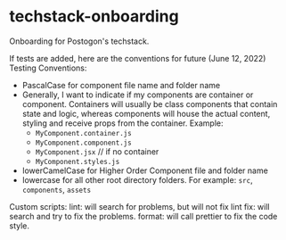 # techstack-onboarding
Onboarding for Postogon's techstack.


If tests are added, here are the conventions for future (June 12, 2022)
Testing Conventions:
- PascalCase for component file name and folder name
- Generally, I want to indicate if my components are container or component.
  Containers will usually be class components that contain state and logic,
  whereas components will house the actual content, styling and receive props from the container. 
  Example:
  - `MyComponent.container.js`
  - `MyComponent.component.js`
  - `MyComponent.jsx`          // if no container
  - `MyComponent.styles.js`
- lowerCamelCase for Higher Order Component file and folder name
- lowercase for all other root directory folders. For example: `src`, `components`, `assets`

Custom scripts:
lint: will search for problems, but will not fix
lint fix: will search and try to fix the problems.
format: will call prettier to fix the code style.
